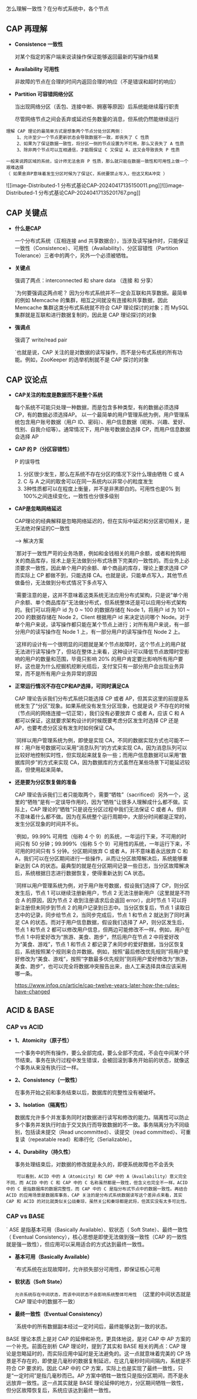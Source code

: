 怎么理解一致性？在分布式系统中，各个节点

## CAP 再理解

-  **Consistence 一致性**

	对某个指定的客户端来说读操作保证能够返回最新的写操作结果

- **Availability 可用性**

	非故障的节点在合理的时间内返回合理的响应（不是错误和超时的响应）

-  **Partition 可容错网络分区**

	当出现网络分区（丢包、连接中断、拥塞等原因）后系统能继续履行职责
	
	尽管网络节点之间会丢弃或延迟任务数量的消息，但系统仍然能继续运行


```
理解 CAP 理论的最简单方式是想象两个节点分处分区两侧：
	1、允许至少一个节点更新状态会导致数据不一致，即丧失了 C 性质
	2、如果为了保证数据一致性，将分区一侧的节点设置为不可用，那么又丧失了 A 性质
	3、除非两个节点可以互相通信，才能既保证 C 又保证 A，这又会导致丧失 P 性质
	
一般来说跨区域的系统，设计师无法舍弃 P 性质，那么就只能在数据一致性和可用性上做一个艰难选择
（ 如果舍弃P意味着发生分区时候为了保证C，系统要禁止写入，但这又和A冲突 ）
```


![[image-Distributed-1  分布式基论CAP-20240417135150011.png]]![[image-Distributed-1  分布式基论CAP-20240417135201767.png]]

## CAP 关键点

-  **什么是CAP**

	一个分布式系统（互相连接 and 共享数据合），当涉及读写操作时，只能保证一致性（Consistence）、可用性（Availability）、分区容错性（Partition Tolerance）三者中的两个，另外一个必须被牺牲。

-  **关键点**

	 强调了两点：interconnected 和 share data （连接 和 分享）
	 
	 `为何要强调这两点呢？ 因为分布式系统并不一定会互联和共享数据。最简单的例如 Memcache 的集群，相互之间就没有连接和共享数据，因此 Memcache 集群这类分布式系统就不符合 CAP 理论探讨的对象；而 MySQL 集群就是互联和进行数据复制的，因此是 CAP 理论探讨的对象

- **强调点**

	强调了 write/read pair
	
	`也就是说，CAP 关注的是对数据的读写操作，而不是分布式系统的所有功能。例如，ZooKeeper 的选举机制就不是 CAP 探讨的对象


## CAP 议论点

-  **CAP关注的粒度是数据而不是整个系统**

	每个系统不可能只处理一种数据，而是包含多种类型，有的数据必须选择 CP，有的数据必须选择AP。
	以一个最简单的用户管理系统为例，用户管理系统包含用户账号数据（用户 ID、密码）、用户信息数据（昵称、兴趣、爱好、性别、自我介绍等）。通常情况下，用户账号数据会选择 CP，而用户信息数据会选择 AP

- **CAP 的 P（分区容错性）**

	P 的误导性
	1.  分区很少发生，那么在系统不存在分区的情况下没什么理由牺牲 C 或 A
	2.  C 与 A 之间的取舍可以在同一系统内以非常小的粒度发生
	3.  3种性质都可以在程度上衡量，并不是非黑即白的。可用性也是0% 到 100%之间连续变化，一致性也分很多级别

- **CAP是忽略网络延迟**

	CAP理论的经典解释是忽略网络延迟的，但在实际中延迟和分区密切相关，是无法绝对保证的C一致性
	
	--> 解决方案
	
	`那对于一致性严苛的业务场景，例如和金钱相关的用户余额，或者和抢购相关的商品库存，技术上是无法做到分布式场景下完美的一致性的。而业务上必须要求一致性，因此单个用户的余额、单个商品的库存，理论上要求选择 CP 而实际上 CP 都做不到，只能选择 CA。也就是说，只能单点写入，其他节点做备份，无法做到分布式情况下多点写入
	
	`需要注意的是，这并不意味着这类系统无法应用分布式架构，只是说“单个用户余额、单个商品库存”无法做分布式，但系统整体还是可以应用分布式架构的。我们可以将用户 id 为 0 ~ 100 的数据存储在 Node 1，将用户 id 为 101 ~ 200 的数据存储在 Node 2，Client 根据用户 id 来决定访问哪个 Node。对于单个用户来说，读写操作都只能在某个节点上进行；对所有用户来说，有一部分用户的读写操作在 Node 1 上，有一部分用户的读写操作在 Node 2 上。
	
	`这样的设计有一个很明显的问题就是某个节点故障时，这个节点上的用户就无法进行读写操作了，但站在整体上来看，这种设计可以降低节点故障时受影响的用户的数量和范围，毕竟只影响 20% 的用户肯定要比影响所有用户要好。这也是为什么挖掘机挖断光缆后，支付宝只有一部分用户会出现业务异常，而不是所有用户业务异常的原因


- **正常运行情况不存在CP和AP选择，可同时满足CA**

	CAP 理论告诉我们分布式系统只能选择 CP 或者 AP，但其实这里的前提是系统发生了“分区”现象。如果系统没有发生分区现象，也就是说 P 不存在的时候（节点间的网络连接一切正常），我们没有必要放弃 C 或者 A，应该 C 和 A 都可以保证，这就要求架构设计的时候既要考虑分区发生时选择 CP 还是 AP，也要考虑分区没有发生时如何保证 CA。
	
	`同样以用户管理系统为例，即使是实现 CA，不同的数据实现方式也可能不一样：用户账号数据可以采用“消息队列”的方式来实现 CA，因为消息队列可以比较好地控制实时性，但实现起来就复杂一些；而用户信息数据可以采用“数据库同步”的方式来实现 CA，因为数据库的方式虽然在某些场景下可能延迟较高，但使用起来简单。


- **还是要为分区恢复做的准备**

	CAP 理论告诉我们三者只能取两个，需要“牺牲”（sacrificed）另外一个，这里的“牺牲”是有一定误导作用的，因为“牺牲”让很多人理解成什么都不做。实际上，CAP 理论的“牺牲”只是说在分区过程中我们无法保证 C 或者 A，但并不意味着什么都不做。因为在系统整个运行周期中，大部分时间都是正常的，发生分区现象的时间并不长。
	
	`例如，99.99% 可用性（俗称 4 个 9）的系统，一年运行下来，不可用的时间只有 50 分钟；99.999%（俗称 5 个 9）可用性的系统，一年运行下来，不可用的时间只有 5 分钟。分区期间放弃 C 或者 A，并不意味着永远放弃 C 和 A，我们可以在分区期间进行一些操作，从而让分区故障解决后，系统能够重新达到 CA 的状态。最典型的就是在分区期间记录一些日志，当分区故障解决后，系统根据日志进行数据恢复，使得重新达到 CA 状态。
	
	`同样以用户管理系统为例，对于用户账号数据，假设我们选择了 CP，则分区发生后，节点 1 可以继续注册新用户，节点 2 无法注册新用户（这里就是不符合 A 的原因，因为节点 2 收到注册请求后会返回 error），此时节点 1 可以将新注册但未同步到节点 2 的用户记录到日志中。当分区恢复后，节点 1 读取日志中的记录，同步给节点 2，当同步完成后，节点 1 和节点 2 就达到了同时满足 CA 的状态。而对于用户信息数据，假设我们选择了 AP，则分区发生后，节点 1 和节点 2 都可以修改用户信息，但两边可能修改不一样。例如，用户在节点 1 中将爱好改为“旅游、美食、跑步”，然后用户在节点 2 中将爱好改为“美食、游戏”，节点 1 和节点 2 都记录了未同步的爱好数据，当分区恢复后，系统按照某个规则来合并数据。例如，按照“最后修改优先规则”将用户爱好修改为“美食、游戏”，按照“字数最多优先规则”则将用户爱好修改为“旅游，美食、跑步”，也可以完全将数据冲突报告出来，由人工来选择具体应该采用哪一条。

	https://www.infoq.cn/article/cap-twelve-years-later-how-the-rules-have-changed


## ACID & BASE
### CAP  vs  ACID

-  **1、Atomicity（原子性）**

	一个事务中的所有操作，要么全部完成，要么全部不完成，不会在中间某个环节结束。事务在执行过程中发生错误，会被回滚到事务开始前的状态，就像这个事务从来没有执行过一样。

-  **2、Consistency（一致性）**

	在事务开始之前和事务结束以后，数据库的完整性没有被破坏。

-  **3、Isolation（隔离性）**

	数据库允许多个并发事务同时对数据进行读写和修改的能力。隔离性可以防止多个事务并发执行时由于交叉执行而导致数据的不一致。事务隔离分为不同级别，包括读未提交（Read uncommitted）、读提交（read committed）、可重复读（repeatable read）和串行化（Serializable）。

-  **4、Durability（持久性）**

	事务处理结束后，对数据的修改就是永久的，即便系统故障也不会丢失

```
	可以看到，ACID 中的 A（Atomicity）和 CAP 中的 A（Availability）意义完全不同，而 ACID 中的 C 和 CAP 中的 C 名称虽然都是一致性，但含义也完全不一样。ACID 中的 C 是指数据库的数据完整性，而 CAP 中的 C 是指分布式节点中的数据一致性。再结合 ACID 的应用场景是数据库事务，CAP 关注的是分布式系统数据读写这个差异点来看，其实 CAP 和 ACID 的对比就类似关公战秦琼，虽然关公和秦琼都是武将，但其实没有太多可比性。
```


### CAP  vs  BASE

  ` ASE 是指基本可用（Basically Available）、软状态（ Soft State）、最终一致性（ Eventual Consistency），核心思想是即使无法做到强一致性（CAP 的一致性就是强一致性），但应用可以采用适合的方式达到最终一致性。

 -  **基本可用（Basically Available）**
 
	  `布式系统在出现故障时，允许损失部分可用性，即保证核心可用

 - **软状态（Soft State）**
 
	`允许系统存在中间状态，而该中间状态不会影响系统整体可用性
	`（这里的中间状态就是 CAP 理论中的数据不一致）
 
 - **最终一致性（Eventual Consistency）** 
  
   `系统中的所有数据副本经过一定时间后，最终能够达到一致的状态。

BASE 理论本质上是对 CAP 的延伸和补充，更具体地说，是对 CAP 中 AP 方案的一个补充。前面在剖析 CAP 理论时，提到了其实和 BASE 相关的两点：CAP 理论是忽略延时的，而实际应用中延时是无法避免的。这一点就意味着完美的 CP 场景是不存在的，即使是几毫秒的数据复制延迟，在这几毫秒时间间隔内，系统是不符合 CP 要求的。因此 CAP 中的 CP 方案，实际上也是实现了最终一致性，只是“一定时间”是指几毫秒而已。AP 方案中牺牲一致性只是指分区期间，而不是永远放弃一致性。这一点其实就是 BASE 理论延伸的地方，分区期间牺牲一致性，但分区故障恢复后，系统应该达到最终一致性。